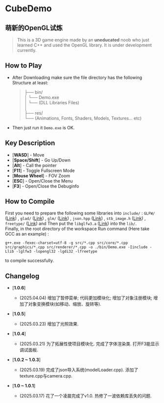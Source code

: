 # CubeDemo


## **萌新的OpenGL试炼**

> This is a 3D game engine made by an __uneducated__ noob who just learned C++ and used the OpenGL library. It is under development currently.

## How to Play

* After Downloading make sure the file directory has the following Structure at least:  
    > ├── bin/  
    > │    └── Demo.exe  
    > │    └── (DLL Libraries Files)  
    > │  
    > ├── res/  
    >     └── (Animations, Fonts, Shaders, Models, Textures... etc)  
 
* Then just run it `Demo.exe` is OK.  

## Key Description

* [**WASD**] - Move
* [**Space/Shift**] - Go Up/Down
* [**Alt**] - Call the pointer
* [**F11**] - Toggle Fullscreen Mode
* [**Mouse Wheel**] - FOV Zoom
* [**ESC**] - Open/Close the Menu
* [**F3**] - Open/Close the Debuginfo

## How to Compile
First you need to prepare the following some libraries into `include/` : `GLFW/` (<a href="https://github.com/glfw/glfw" target="_blank">Link</a>) , `glad/` (<a href="https://glad.dav1d.de/" target="_blank">Link</a>) , `glm/` (<a href="https://github.com/g-truc/glm" target="_blank">Link</a>) , `json.hpp` (<a href="https://github.com/nlohmann/json" target="_blank">Link</a>) , `stb_image.h` (<a href="https://github.com/nothings/stb" target="_blank">Link</a>) , `freetype/` (<a href="https://download.savannah.gnu.org/releases/freetype/" target="_blank">Link</a>) and Then put the `libglfw3.a` (<a href="https://github.com/glfw/glfw" target="_blank">Link</a>) into the `lib/`.  
Finally, in the root directory of the workspace Run command (Here take GCC as an example) :
```
g++.exe -fexec-charset=utf-8 -g src/*.cpp src/core/*.cpp src/graphics/*.cpp src/renderer/*.cpp -o ./bin/Demo.exe -Iinclude -Llib -lglfw3 -lopengl32 -lgdi32 -lfreetype
```
to compile successfully.


## Changelog
* [**1.0.6**]
     - (2025.04.04) 增加了暂停菜单; 代码更加模块化; 增加了对象注册模块; 增加了对象变换模块(如移动、缩放、旋转等).

* [**1.0.5**]
     - (2025.03.23) 增加了光照效果.

* [**1.0.4**]
     - (2025.03.21) 为了拓展性使项目模块化. 完成了字体渲染类. 打开F3能显示调试面板.

* [**1.0.2 ~ 1.0.3**]
     - (2025.03.19) 完成了json导入系统(modelLoader.cpp). 添加了texture.cpp与camera.cpp.
     
* [**1.0 ~ 1.0.1**] 
     - (2025.03.17) 花了一个凌晨完成了v1.0. 热修了一波依赖库丢失的问题.
